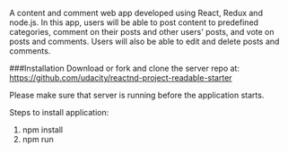 A content and comment web app developed using React, Redux and node.js. In this app, users will be able to post content to predefined categories, comment on their posts and other users' posts, and vote on posts and comments. Users will also be able to edit and delete posts and comments.


###Installation
Download or fork and clone the server repo at: https://github.com/udacity/reactnd-project-readable-starter

Please make sure that server is running before the application starts.

Steps to install application:
1. npm install
2. npm run
